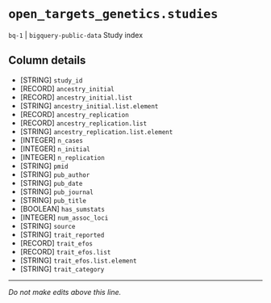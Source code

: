 # `open_targets_genetics.studies`
`bq-1` | `bigquery-public-data`
Study index

## Column details
* [STRING]    `study_id`
* [RECORD]    `ancestry_initial`
* [RECORD]    `ancestry_initial.list`
* [STRING]    `ancestry_initial.list.element`
* [RECORD]    `ancestry_replication`
* [RECORD]    `ancestry_replication.list`
* [STRING]    `ancestry_replication.list.element`
* [INTEGER]   `n_cases`
* [INTEGER]   `n_initial`
* [INTEGER]   `n_replication`
* [STRING]    `pmid`
* [STRING]    `pub_author`
* [STRING]    `pub_date`
* [STRING]    `pub_journal`
* [STRING]    `pub_title`
* [BOOLEAN]   `has_sumstats`
* [INTEGER]   `num_assoc_loci`
* [STRING]    `source`
* [STRING]    `trait_reported`
* [RECORD]    `trait_efos`
* [RECORD]    `trait_efos.list`
* [STRING]    `trait_efos.list.element`
* [STRING]    `trait_category`

-------------------------------------------------------------------------------
*Do not make edits above this line.*
